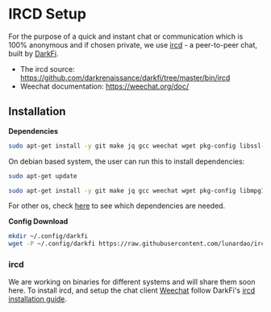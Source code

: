 # IRCD Setup

For the purpose of a quick and instant chat or communication which is 100% anonymous and if chosen private, we use [ircd](https://darkrenaissance.github.io/darkfi/misc/ircd/ircd.html) - a peer-to-peer chat, built by [DarkFi](https://dark.fi). 

* The ircd source: https://github.com/darkrenaissance/darkfi/tree/master/bin/ircd
* Weechat documentation: https://weechat.org/doc/

## Installation

**Dependencies**

```sh
sudo apt-get install -y git make jq gcc weechat wget pkg-config libssl-dev
```
On debian based system, the user can run this to install dependencies:

```sh
sudo apt-get update
```
```sh
sudo apt-get install -y git make jq gcc weechat wget pkg-config libmpg123-dev
```
For other os, check [here](https://darkrenaissance.github.io/darkfi/index.html) to see which dependencies are needed. 

**Config Download**

```sh
mkdir ~/.config/darkfi
wget -P ~/.config/darkfi https://raw.githubusercontent.com/lunardao/ircd/master/ircd_config.toml
```

### ircd

We are working on binaries for different systems and will share them soon here. To install ircd, and setup the chat client [Weechat](https://weechat.org/files/doc/stable/weechat_user.en.html) follow DarkFi's [ircd installation guide](https://darkrenaissance.github.io/darkfi/misc/ircd/ircd.html).

